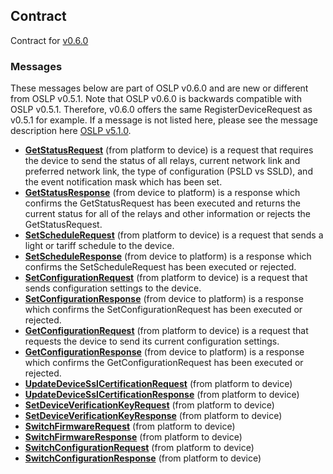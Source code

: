 ## Contract

Contract for [v0.6.0](./v0.6.0/oslp.proto.v0.6.0.md)

### Messages

These messages below are part of OSLP v0.6.0 and are new or different from OSLP v0.5.1. Note that OSLP v0.6.0 is backwards compatible with OSLP v0.5.1. Therefore, v0.6.0 offers the same RegisterDeviceRequest as v0.5.1 for example. If a message is not listed here, please see the message description here [OSLP v5.1.0](./oslp-v0.5.1.md).

- **[GetStatusRequest](./oslp/v0.6.0/GetStatus.md)** (from platform to device) is a request that requires the device to send the status of all relays, current network link and preferred network link, the type of configuration (PSLD vs SSLD), and the event notification mask which has been set.
- **[GetStatusResponse](./oslp/v0.6.0/GetStatus.md)** (from device to platform) is a response which confirms the GetStatusRequest has been executed and returns the current status for all of the relays and other information or rejects the GetStatusRequest.
- **[SetScheduleRequest](./oslp/v0.6.0/SetSchedule.md)** (from platform to device) is a request that sends a light or tariff schedule to the device.
- **[SetScheduleResponse](./oslp/v0.6.0/SetSchedule.md)** (from device to platform) is a response which confirms the SetScheduleRequest has been executed or rejected.
- **[SetConfigurationRequest](./oslp/v0.6.0/SetConfiguration.md)** (from platform to device) is a request that sends configuration settings to the device.
- **[SetConfigurationResponse](./oslp/v0.6.0/SetConfiguration.md)** (from device to platform) is a response which confirms the SetConfigurationRequest has been executed or rejected.
- **[GetConfigurationRequest](./oslp/v0.6.0/GetConfiguration.md)** (from platform to device) is a request that requests the device to send its current configuration settings.
- **[GetConfigurationResponse](./oslp/v0.6.0/GetConfiguration.md)** (from device to platform) is a response which confirms the GetConfigurationRequest has been executed or rejected.
- **[UpdateDeviceSslCertificationRequest](./oslp/v0.6.0/UpdateDeviceSslCertificationRequest.md)** (from platform to device)
- **[UpdateDeviceSslCertificationResponse](./oslp/v0.6.0/UpdateDeviceSslCertificationResponse.md)** (from platform to device)
- **[SetDeviceVerificationKeyRequest](./oslp/v0.6.0/SetDeviceVerificationKeyRequest.md)** (from platform to device)
- **[SetDeviceVerificationKeyResponse](./oslp/v0.6.0/SetDeviceVerificationKeyResponse.md)** (from platform to device)
- **[SwitchFirmwareRequest](./oslp/v0.6.0/SwitchFirmwareRequest.md)** (from platform to device)
- **[SwitchFirmwareResponse](./oslp/v0.6.0/SwitchFirmwareResponse.md)** (from platform to device)
- **[SwitchConfigurationRequest](./oslp/v0.6.0/SwitchConfigurationRequest.md)** (from platform to device)
- **[SwitchConfigurationResponse](./oslp/v0.6.0/SwitchConfigurationResponse.md)** (from platform to device)